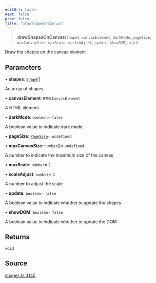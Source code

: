 ```yaml
---
editUrl: false
next: false
prev: false
title: "drawShapesOnCanvas"
---
```


> **drawShapesOnCanvas**(`shapes`, `canvasElement`, `darkMode`, `pageSize`, `maxCanvasSize`, `maxScale`, `scaleAdjust`, `update`, `showDOM`): `void`

Draw the shapes on the canvas element

## Parameters

• **shapes**: [`Shape`](/api-core/classes/shape/)[]

An array of shapes

• **canvasElement**: `HTMLCanvasElement`

A <canvas> HTML element

• **darkMode**: `boolean`= `false`

A boolean value to indicate dark mode

• **pageSize**: [`PageSize`](/api-core/type-aliases/pagesize/)= `undefined`

• **maxCanvasSize**: `number`[]= `undefined`

A number to indicate the maximum size of the canvas

• **maxScale**: `number`= `1`

• **scaleAdjust**: `number`= `1`

A number to adjust the scale

• **update**: `boolean`= `false`

A boolean value to indicate whether to update the shapes

• **showDOM**: `boolean`= `false`

A boolean value to indicate whether to update the DOM

## Returns

`void`

## Source

[shapes.ts:3145](https://github.com/dgmjs/dgmjs/blob/main/packages/core/src/shapes.ts#L3145)
